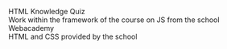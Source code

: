 HTML Knowledge Quiz
<br>
Work within the framework of the course on JS from the school Webacademy <br>
HTML and CSS provided by the school
